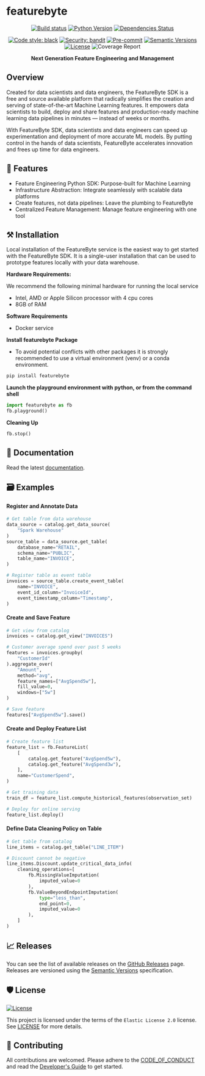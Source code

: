 # featurebyte

<div align="center">

[![Build status](https://github.com/featurebyte/featurebyte/workflows/build/badge.svg?branch=main&event=push)](https://github.com/featurebyte/featurebyte/actions?query=workflow%3Abuild)
[![Python Version](https://img.shields.io/pypi/pyversions/featurebyte.svg)](https://pypi.org/project/featurebyte/)
[![Dependencies Status](https://img.shields.io/badge/dependencies-up%20to%20date-brightgreen.svg)](https://github.com/featurebyte/featurebyte/pulls?utf8=%E2%9C%93&q=is%3Apr%20author%3Aapp%2Fdependabot)

[![Code style: black](https://img.shields.io/badge/code%20style-black-000000.svg)](https://github.com/psf/black)
[![Security: bandit](https://img.shields.io/badge/security-bandit-green.svg)](https://github.com/PyCQA/bandit)
[![Pre-commit](https://img.shields.io/badge/pre--commit-enabled-brightgreen?logo=pre-commit&logoColor=white)](https://github.com/featurebyte/featurebyte/blob/main/.pre-commit-config.yaml)
[![Semantic Versions](https://img.shields.io/badge/%20%20%F0%9F%93%A6%F0%9F%9A%80-semantic--versions-e10079.svg)](https://github.com/featurebyte/featurebyte/releases)
[![License](https://img.shields.io/github/license/featurebyte/featurebyte)](https://github.com/featurebyte/featurebyte/blob/main/LICENSE)
![Coverage Report](https://img.shields.io/endpoint?url=https://gist.githubusercontent.com/kchua78/773e2960183c0a6fe24c644d95d71fdb/raw/coverage.json)

**Next Generation Feature Engineering and Management**

</div>

## Overview

Created for data scientists and data engineers, the FeatureByte SDK is a free and source available platform that radically simplifies the creation and serving of state-of-the-art Machine Learning features. It empowers data scientists to build, deploy and share features and production-ready machine learning data pipelines in minutes — instead of weeks or months.

With FeatureByte SDK, data scientists and data engineers can speed up experimentation and deployment of more accurate ML models. By putting control in the hands of data scientists, FeatureByte accelerates innovation and frees up time for data engineers.

## 🚀 Features

* Feature Engineering Python SDK: Purpose-built for Machine Learning
* Infrastructure Abstraction: Integrate seamlessly with scalable data platforms
* Create features, not data pipelines: Leave the plumbing to FeatureByte
* Centralized Feature Management: Manage feature engineering with one tool

## :hammer_and_pick: Installation

Local installation of the FeatureByte service is the easiest way to get started with the FeatureByte SDK.
It is a single-user installation that can be used to prototype features locally with your data warehouse.

**Hardware Requirements:**

We recommend the following minimal hardware for running the local service

* Intel, AMD or Apple Silicon processor with 4 cpu cores
* 8GB of RAM

**Software Requirements**

* Docker service

**Install featurebyte Package**

* To avoid potential conflicts with other packages it is strongly recommended to use a virtual environment (venv) or a conda environment.

```bash
pip install featurebyte
```

**Launch the playground environment with python, or from the command shell**

```python
import featurebyte as fb
fb.playground()
```

**Cleaning Up**

```python
fb.stop()
```

## 📝 Documentation

[//]: # (TODO: When documentation server is released, change the URL)
Read the latest [documentation](https://docs.featurebyte.com).


## :card_file_box: Examples

#### Register and Annotate Data

```python
# Get table from data warehouse
data_source = catalog.get_data_source(
    "Spark Warehouse"
)
source_table = data_source.get_table(
    database_name="RETAIL",
    schema_name="PUBLIC",
    table_name="INVOICE",
)

# Register table as event table
invoices = source_table.create_event_table(
    name="INVOICE",
    event_id_column="InvoiceId",
    event_timestamp_column="Timestamp",
)
```

#### Create and Save Feature

```python
# Get view from catalog
invoices = catalog.get_view("INVOICES")

# Customer average spend over past 5 weeks
features = invoices.groupby(
    "CustomerId"
).aggregate_over(
    "Amount",
    method="avg",
    feature_names=["AvgSpend5w"],
    fill_value=0,
    windows=["5w"]
)

# Save feature
features["AvgSpend5w"].save()
```

#### Create and Deploy Feature List

```python
# Create feature list
feature_list = fb.FeatureList(
    [
        catalog.get_feature("AvgSpend5w"),
        catalog.get_feature("AvgSpend3w"),
    ],
    name="CustomerSpend",
)

# Get training data
train_df = feature_list.compute_historical_features(observation_set)

# Deploy for online serving
feature_list.deploy()
```

#### Define Data Cleaning Policy on Table

```python
# Get table from catalog
line_items = catalog.get_table("LINE_ITEM")

# Discount cannot be negative
line_items.Discount.update_critical_data_info(
    cleaning_operations=[
        fb.MissingValueImputation(
            imputed_value=0
        ),
        fb.ValueBeyondEndpointImputation(
            type="less_than",
            end_point=0,
            imputed_value=0
        ),
    ]
)
```

## 📈 Releases

You can see the list of available releases on the [GitHub Releases](https://github.com/featurebyte/featurebyte/releases) page.
Releases are versioned using the [Semantic Versions](https://semver.org/) specification.

## 🛡 License

[![License](https://img.shields.io/github/license/featurebyte/featurebyte)](https://github.com/featurebyte/featurebyte/blob/main/LICENSE)

This project is licensed under the terms of the `Elastic License 2.0` license. See [LICENSE](https://github.com/featurebyte/featurebyte/blob/main/LICENSE) for more details.

## :wrench: Contributing
All contributions are welcomed. Please adhere to the [CODE_OF_CONDUCT](https://github.com/featurebyte/featurebyte/blob/main/CODE_OF_CONDUCT.md) and read the
[Developer's Guide](https://github.com/featurebyte/featurebyte/blob/main/CONTRIBUTING.md) to get started.
